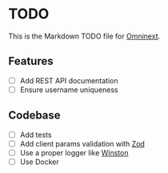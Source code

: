 # TODO

This is the Markdown TODO file for [Omninext](https://github.com/antogno/omninext).

## Features

- [ ] Add REST API documentation
- [ ] Ensure username uniqueness

## Codebase

- [ ] Add tests
- [ ] Add client params validation with [Zod](https://github.com/colinhacks/zod)
- [ ] Use a proper logger like [Winston](https://github.com/winstonjs/winston)
- [ ] Use Docker
